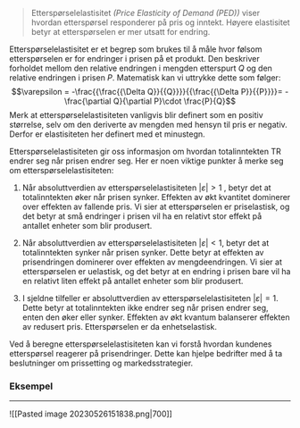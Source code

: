 >Etterspørselelastisitet *(Price Elasticity of Demand (PED))* viser hvordan etterspørsel responderer på pris og inntekt. Høyere elastisitet betyr at etterspørselen er mer utsatt for endring.

Etterspørselelastisitet er et begrep som brukes til å måle hvor følsom etterspørselen er for endringer i prisen på et produkt. Den beskriver forholdet mellom den relative endringen i mengden etterspurt $Q$ og den relative endringen i prisen $P$. Matematisk kan vi uttrykke dette som følger:
$$\varepsilon = -\frac{{\frac{{\Delta Q}}{{Q}}}}{{\frac{{\Delta P}}{{P}}}}= -\frac{\partial Q}{\partial P}\cdot \frac{P}{Q}$$
Merk at etterspørselelastisiteten vanligvis blir definert som en positiv størrelse, selv om den deriverte av mengden med hensyn til pris er negativ. Derfor er elastisiteten her definert med et minustegn.

Etterspørselelastisiteten gir oss informasjon om hvordan totalinntekten $\text{TR}$ endrer seg når prisen endrer seg. Her er noen viktige punkter å merke seg om etterspørselelastisiteten:

1. Når absoluttverdien av etterspørselelastisiteten $|\varepsilon|>1$ , betyr det at totalinntekten øker når prisen synker. Effekten av økt kvantitet dominerer over effekten av fallende pris. Vi sier at etterspørselen er priselastisk, og det betyr at små endringer i prisen vil ha en relativt stor effekt på antallet enheter som blir produsert.

2. Når absoluttverdien av etterspørselelastisiteten $|\varepsilon|<1$, betyr det at totalinntekten synker når prisen synker. Dette betyr at effekten av prisendringen dominerer over effekten av mengdeendringen. Vi sier at etterspørselen er uelastisk, og det betyr at en endring i prisen bare vil ha en relativt liten effekt på antallet enheter som blir produsert.

3. I sjeldne tilfeller er absoluttverdien av etterspørselelastisiteten $|\varepsilon|=1$. Dette betyr at totalinntekten ikke endrer seg når prisen endrer seg, enten den øker eller synker. Effekten av økt kvantum balanserer effekten av redusert pris. Etterspørselen er da enhetselastisk.

Ved å beregne etterspørselelastisiteten kan vi forstå hvordan kundenes etterspørsel reagerer på prisendringer. Dette kan hjelpe bedrifter med å ta beslutninger om prissetting og markedsstrategier.

### Eksempel
---
![[Pasted image 20230526151838.png|700]]